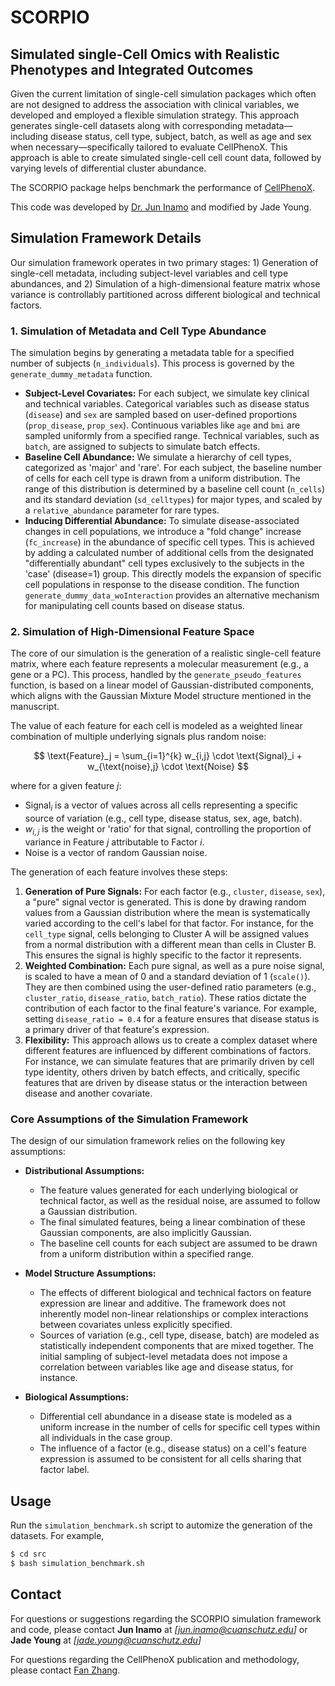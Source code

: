 # SCORPIO
## Simulated single-Cell Omics with Realistic Phenotypes and Integrated Outcomes

Given the current limitation of single-cell simulation packages which often are not designed to address the association with clinical variables, we developed and employed a flexible simulation strategy. This approach generates single-cell datasets along with corresponding metadata—including disease status, cell type, subject, batch, as well as age and sex when necessary—specifically tailored to evaluate CellPhenoX. This approach is able to create simulated single-cell cell count data, followed by varying levels of differential cluster abundance.

The SCORPIO package helps benchmark the performance of [CellPhenoX](https://github.com/fanzhanglab/pyCellPhenoX).

This code was developed by [Dr. Jun Inamo](https://github.com/juninamo) and modified by Jade Young.

## Simulation Framework Details

Our simulation framework operates in two primary stages: 1) Generation of single-cell metadata, including subject-level variables and cell type abundances, and 2) Simulation of a high-dimensional feature matrix whose variance is controllably partitioned across different biological and technical factors.

### 1\. Simulation of Metadata and Cell Type Abundance

The simulation begins by generating a metadata table for a specified number of subjects (`n_individuals`). This process is governed by the `generate_dummy_metadata` function.

  * **Subject-Level Covariates:** For each subject, we simulate key clinical and technical variables. Categorical variables such as disease status (`disease`) and `sex` are sampled based on user-defined proportions (`prop_disease`, `prop_sex`). Continuous variables like `age` and `bmi` are sampled uniformly from a specified range. Technical variables, such as `batch`, are assigned to subjects to simulate batch effects.
  * **Baseline Cell Abundance:** We simulate a hierarchy of cell types, categorized as 'major' and 'rare'. For each subject, the baseline number of cells for each cell type is drawn from a uniform distribution. The range of this distribution is determined by a baseline cell count (`n_cells`) and its standard deviation (`sd_celltypes`) for major types, and scaled by a `relative_abundance` parameter for rare types.
  * **Inducing Differential Abundance:** To simulate disease-associated changes in cell populations, we introduce a "fold change" increase (`fc_increase`) in the abundance of specific cell types. This is achieved by adding a calculated number of additional cells from the designated "differentially abundant" cell types exclusively to the subjects in the 'case' (disease=1) group. This directly models the expansion of specific cell populations in response to the disease condition. The function `generate_dummy_data_woInteraction` provides an alternative mechanism for manipulating cell counts based on disease status.

### 2\. Simulation of High-Dimensional Feature Space

The core of our simulation is the generation of a realistic single-cell feature matrix, where each feature represents a molecular measurement (e.g., a gene or a PC). This process, handled by the `generate_pseudo_features` function, is based on a linear model of Gaussian-distributed components, which aligns with the Gaussian Mixture Model structure mentioned in the manuscript.

The value of each feature for each cell is modeled as a weighted linear combination of multiple underlying signals plus random noise:

$$ \text{Feature}_j = \sum_{i=1}^{k} w_{i,j} \cdot \text{Signal}_i + w_{\text{noise},j} \cdot \text{Noise} $$

where for a given feature $j$:

  * $\text{Signal}_i$ is a vector of values across all cells representing a specific source of variation (e.g., cell type, disease status, sex, age, batch).
  * $w_{i,j}$ is the weight or 'ratio' for that signal, controlling the proportion of variance in Feature $j$ attributable to Factor $i$.
  * $\text{Noise}$ is a vector of random Gaussian noise.

The generation of each feature involves these steps:

1.  **Generation of Pure Signals:** For each factor (e.g., `cluster`, `disease`, `sex`), a "pure" signal vector is generated. This is done by drawing random values from a Gaussian distribution where the mean is systematically varied according to the cell's label for that factor. For instance, for the `cell_type` signal, cells belonging to Cluster A will be assigned values from a normal distribution with a different mean than cells in Cluster B. This ensures the signal is highly specific to the factor it represents.
2.  **Weighted Combination:** Each pure signal, as well as a pure noise signal, is scaled to have a mean of 0 and a standard deviation of 1 (`scale()`). They are then combined using the user-defined ratio parameters (e.g., `cluster_ratio`, `disease_ratio`, `batch_ratio`). These ratios dictate the contribution of each factor to the final feature's variance. For example, setting `disease_ratio = 0.4` for a feature ensures that disease status is a primary driver of that feature's expression.
3.  **Flexibility:** This approach allows us to create a complex dataset where different features are influenced by different combinations of factors. For instance, we can simulate features that are primarily driven by cell type identity, others driven by batch effects, and critically, specific features that are driven by disease status or the interaction between disease and another covariate.

### Core Assumptions of the Simulation Framework

The design of our simulation framework relies on the following key assumptions:

  * **Distributional Assumptions:**

      * The feature values generated for each underlying biological or technical factor, as well as the residual noise, are assumed to follow a Gaussian distribution.
      * The final simulated features, being a linear combination of these Gaussian components, are also implicitly Gaussian.
      * The baseline cell counts for each subject are assumed to be drawn from a uniform distribution within a specified range.

  * **Model Structure Assumptions:**

      * The effects of different biological and technical factors on feature expression are linear and additive. The framework does not inherently model non-linear relationships or complex interactions between covariates unless explicitly specified.
      * Sources of variation (e.g., cell type, disease, batch) are modeled as statistically independent components that are mixed together. The initial sampling of subject-level metadata does not impose a correlation between variables like age and disease status, for instance.

  * **Biological Assumptions:**

      * Differential cell abundance in a disease state is modeled as a uniform increase in the number of cells for specific cell types within all individuals in the case group.
      * The influence of a factor (e.g., disease status) on a cell's feature expression is assumed to be consistent for all cells sharing that factor label.

## Usage
Run the `simulation_benchmark.sh` script to automize the generation of the datasets.
For example, 
```bash
$ cd src
$ bash simulation_benchmark.sh
```

## Contact

For questions or suggestions regarding the SCORPIO simulation framework and code, please contact **Jun Inamo** at _[jun.inamo@cuanschutz.edu]_ or **Jade Young** at _[jade.young@cuanschutz.edu]_

For questions regarding the CellPhenoX publication and methodology, please contact [Fan Zhang](https://fanzhanglab.org/).
